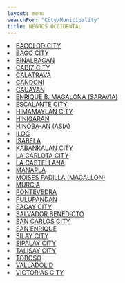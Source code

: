 ```yaml
---
layout: menu
searchFor: "City/Municipality"
title: NEGROS OCCIDENTAL
---
```

<li><a class="oID" href="{{site.url}}/citymuni/4501.html" value="NEGROS OCCIDENTAL, BACOLOD CITY" rel="external">BACOLOD CITY</a></li><li><a class="oID" href="{{site.url}}/citymuni/4502.html" value="NEGROS OCCIDENTAL, BAGO CITY" rel="external">BAGO CITY</a></li><li><a class="oID" href="{{site.url}}/citymuni/4503.html" value="NEGROS OCCIDENTAL, BINALBAGAN" rel="external">BINALBAGAN</a></li><li><a class="oID" href="{{site.url}}/citymuni/4504.html" value="NEGROS OCCIDENTAL, CADIZ CITY" rel="external">CADIZ CITY</a></li><li><a class="oID" href="{{site.url}}/citymuni/4505.html" value="NEGROS OCCIDENTAL, CALATRAVA" rel="external">CALATRAVA</a></li><li><a class="oID" href="{{site.url}}/citymuni/4506.html" value="NEGROS OCCIDENTAL, CANDONI" rel="external">CANDONI</a></li><li><a class="oID" href="{{site.url}}/citymuni/4507.html" value="NEGROS OCCIDENTAL, CAUAYAN" rel="external">CAUAYAN</a></li><li><a class="oID" href="{{site.url}}/citymuni/4508.html" value="NEGROS OCCIDENTAL, ENRIQUE B. MAGALONA (SARAVIA)" rel="external">ENRIQUE B. MAGALONA (SARAVIA)</a></li><li><a class="oID" href="{{site.url}}/citymuni/4509.html" value="NEGROS OCCIDENTAL, ESCALANTE  CITY" rel="external">ESCALANTE  CITY</a></li><li><a class="oID" href="{{site.url}}/citymuni/4510.html" value="NEGROS OCCIDENTAL, HIMAMAYLAN  CITY" rel="external">HIMAMAYLAN  CITY</a></li><li><a class="oID" href="{{site.url}}/citymuni/4511.html" value="NEGROS OCCIDENTAL, HINIGARAN" rel="external">HINIGARAN</a></li><li><a class="oID" href="{{site.url}}/citymuni/4512.html" value="NEGROS OCCIDENTAL, HINOBA-AN (ASIA)" rel="external">HINOBA-AN (ASIA)</a></li><li><a class="oID" href="{{site.url}}/citymuni/4513.html" value="NEGROS OCCIDENTAL, ILOG" rel="external">ILOG</a></li><li><a class="oID" href="{{site.url}}/citymuni/4514.html" value="NEGROS OCCIDENTAL, ISABELA" rel="external">ISABELA</a></li><li><a class="oID" href="{{site.url}}/citymuni/4515.html" value="NEGROS OCCIDENTAL, KABANKALAN CITY" rel="external">KABANKALAN CITY</a></li><li><a class="oID" href="{{site.url}}/citymuni/4516.html" value="NEGROS OCCIDENTAL, LA CARLOTA CITY" rel="external">LA CARLOTA CITY</a></li><li><a class="oID" href="{{site.url}}/citymuni/4517.html" value="NEGROS OCCIDENTAL, LA CASTELLANA" rel="external">LA CASTELLANA</a></li><li><a class="oID" href="{{site.url}}/citymuni/4518.html" value="NEGROS OCCIDENTAL, MANAPLA" rel="external">MANAPLA</a></li><li><a class="oID" href="{{site.url}}/citymuni/4519.html" value="NEGROS OCCIDENTAL, MOISES PADILLA (MAGALLON)" rel="external">MOISES PADILLA (MAGALLON)</a></li><li><a class="oID" href="{{site.url}}/citymuni/4520.html" value="NEGROS OCCIDENTAL, MURCIA" rel="external">MURCIA</a></li><li><a class="oID" href="{{site.url}}/citymuni/4521.html" value="NEGROS OCCIDENTAL, PONTEVEDRA" rel="external">PONTEVEDRA</a></li><li><a class="oID" href="{{site.url}}/citymuni/4522.html" value="NEGROS OCCIDENTAL, PULUPANDAN" rel="external">PULUPANDAN</a></li><li><a class="oID" href="{{site.url}}/citymuni/4523.html" value="NEGROS OCCIDENTAL, SAGAY CITY" rel="external">SAGAY CITY</a></li><li><a class="oID" href="{{site.url}}/citymuni/4532.html" value="NEGROS OCCIDENTAL, SALVADOR BENEDICTO" rel="external">SALVADOR BENEDICTO</a></li><li><a class="oID" href="{{site.url}}/citymuni/4524.html" value="NEGROS OCCIDENTAL, SAN CARLOS CITY" rel="external">SAN CARLOS CITY</a></li><li><a class="oID" href="{{site.url}}/citymuni/4525.html" value="NEGROS OCCIDENTAL, SAN ENRIQUE" rel="external">SAN ENRIQUE</a></li><li><a class="oID" href="{{site.url}}/citymuni/4526.html" value="NEGROS OCCIDENTAL, SILAY CITY" rel="external">SILAY CITY</a></li><li><a class="oID" href="{{site.url}}/citymuni/4527.html" value="NEGROS OCCIDENTAL, SIPALAY CITY" rel="external">SIPALAY CITY</a></li><li><a class="oID" href="{{site.url}}/citymuni/4528.html" value="NEGROS OCCIDENTAL, TALISAY CITY" rel="external">TALISAY CITY</a></li><li><a class="oID" href="{{site.url}}/citymuni/4529.html" value="NEGROS OCCIDENTAL, TOBOSO" rel="external">TOBOSO</a></li><li><a class="oID" href="{{site.url}}/citymuni/4530.html" value="NEGROS OCCIDENTAL, VALLADOLID" rel="external">VALLADOLID</a></li><li><a class="oID" href="{{site.url}}/citymuni/4531.html" value="NEGROS OCCIDENTAL, VICTORIAS CITY" rel="external">VICTORIAS CITY</a></li>